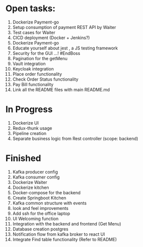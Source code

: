 # Open tasks:

1. Dockerize Payment-go
2. Setup consumption of payment REST API by Waiter
3. Test cases for Waiter
6. CICD deployment (Docker + Jenkins?)
8. Dockerize Payment-go
9. Educate yourself about jest , a JS testing framework
10. Security for the GUI ...! #EndBoss
11. Pagination for the getMenu
12. Vault integration 
13. Keycloak integration
14. Place order functionality
15. Check Order Status functionality
16. Pay Bill functionality
17. Link all the README files with main README.md

# In Progress
1. Dockerize UI
2. Redux-thunk usage
3. Pipeline creation
4. Separate business logic from Rest controller (scope: backend)

# Finished
1. Kafka producer config
2. Kafka consumer config
3. Dockerize Waiter
4. Dockerize kitchen
5. Docker-compose for the backend
6. Create Springboot Kitchen
7. Kafka common structure with events 
8. look and feel improvements
9. Add ssh for the office laptop
10. UI Welcoming function
11. Integration with the backend and frontend (Get Menu)
12. Database creation postgres
13. Notification flow from kafka broker to react UI
14. Integrate Find table functionality (Refer to README)






